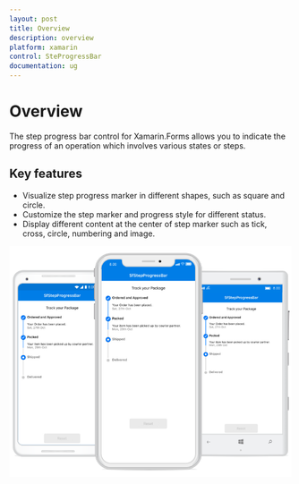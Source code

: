 ```yaml
---
layout: post
title: Overview
description: overview
platform: xamarin
control: SteProgressBar
documentation: ug
---
```


# Overview

The step progress bar control for Xamarin.Forms allows you to indicate the progress of an operation which involves various states or steps.

## Key features

* Visualize step progress marker in different shapes, such as square and circle. 
* Customize the step marker and progress style for different status.
* Display different content at the center of step marker such as tick, cross, circle, numbering and image.

![](overview_images/overview.png)
